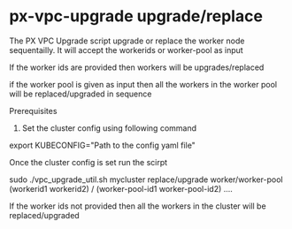 # px-vpc-upgrade   upgrade/replace

The PX VPC Upgrade script  upgrade or replace the worker node sequentailly. It will accept the workerids or worker-pool as input

If the worker ids are provided then workers will be upgrades/replaced

if the worker pool is given as input then all the workers in the worker pool will be replaced/upgraded in sequence


Prerequisites

1) Set the cluster config using following command

  export KUBECONFIG="Path to the config yaml file"


Once the cluster config is set run the scirpt  


sudo ./vpc_upgrade_util.sh  mycluster  replace/upgrade  worker/worker-pool (workerid1 workerid2) / (worker-pool-id1 worker-pool-id2) ....

If the worker ids not provided then all the workers in the cluster will be replaced/upgraded 






